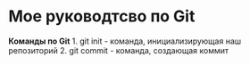 # Мое руководтсво по Git
**Команды по Git**
    1. git init - команда, инициализирующая наш репозиторий
    2. git commit - команда, создающая коммит